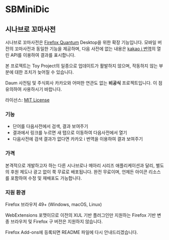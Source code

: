 # SBMiniDic

## 시나브로 꼬마사전

시나브로 꼬마사전은 [Firefox Quantum](https://firefox.com) Desktop을 위한 확장 기능입니다. 모바일 버전의 꼬마사전과 동일한 기능을 제공하며, 다음 사전에 없는 내용은 [kakao i 번역](https://translate.kakao.com)의 열린 API를 이용하여 결과를 표시합니다.

본 프로젝트는 Toy Project의 일종으로 업데이트가 활발하지 않으며, 작동하지 않는 부분에 대한 조치가 늦어질 수 있습니다.

Daum 사전팀 및 주식회사 카카오와 어떠한 연관도 없는 **비공식** 프로젝트입니다. 이 점 유의하여 사용하시기 바랍니다.

라이선스: [MIT License](LICENSE)

### 기능

* 단어를 다음사전에서 검색, 결과 보여주기
* 결과에서 링크를 누르면 새 탭으로 이동하여 다음사전에서 열기
* 다음사전에 검색 결과가 없다면 카카오 i 번역을 이용하여 결과 보여주기

### 가격

본격적으로 개발하고자 하는 다른 시나브로나 메아리 시리즈 애플리케이션과 달리, 별도의 후원 제도나 광고 없이 쭉 무료로 배포됩니다. 완전 무료이며, 언제든 아이콘 리소스를 포함하여 수정 및 재배포도 가능합니다.

### 지원 환경

Firefox 브라우저 49+ (Windows, macOS, Linux)

WebExtensions 포맷이므로 이전의 XUL 기반 플러그인만 지원하는 Firefox 기반 변종 브라우저 및 Firefox 구 버전은 지원하지 않습니다.

Firefox Add-ons에 등록되면 README 파일에 다시 안내드리겠습니다.